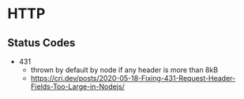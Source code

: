 # HTTP

## Status Codes

- 431 
  - thrown by default by node if any header is more than 8kB 
  - https://cri.dev/posts/2020-05-18-Fixing-431-Request-Header-Fields-Too-Large-in-Nodejs/
